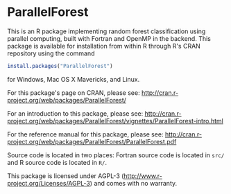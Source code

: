 ParallelForest
==============
This is an R package implementing random forest classification using parallel computing, built with Fortran and OpenMP in the backend. This package is available for installation from within R through R's CRAN repository using the command
```r
install.packages("ParallelForest")
```
for Windows, Mac OS X Mavericks, and Linux.

For this package's page on CRAN, please see:
http://cran.r-project.org/web/packages/ParallelForest/

For an introduction to this package, please see:
http://cran.r-project.org/web/packages/ParallelForest/vignettes/ParallelForest-intro.html

For the reference manual for this package, please see:
http://cran.r-project.org/web/packages/ParallelForest/ParallelForest.pdf

Source code is located in two places: Fortran source code is located in `src/` and R source code is located in `R/`.

This package is licensed under AGPL-3 (http://www.r-project.org/Licenses/AGPL-3) and comes with no warranty.
